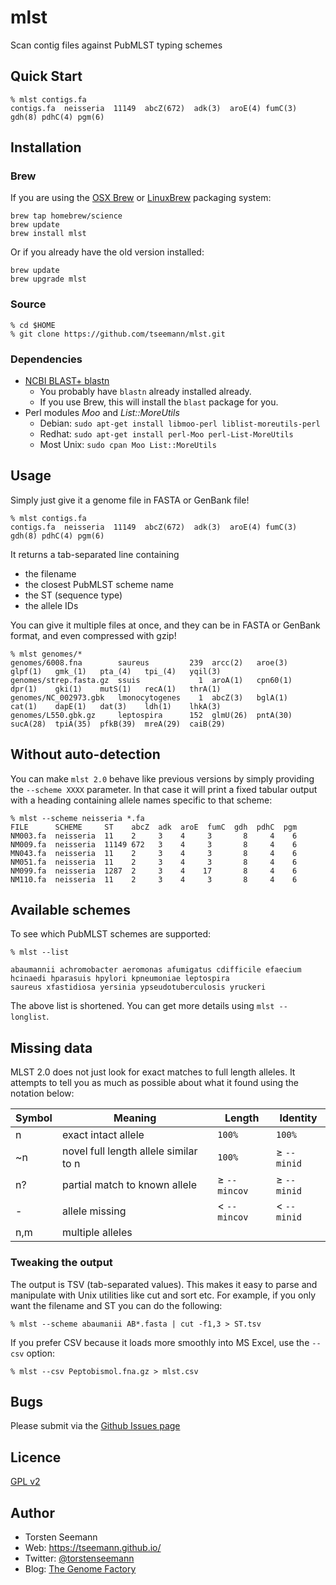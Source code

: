 # mlst

Scan contig files against PubMLST typing schemes

## Quick Start

    % mlst contigs.fa
    contigs.fa  neisseria  11149  abcZ(672)  adk(3)  aroE(4) fumC(3) gdh(8) pdhC(4) pgm(6)

## Installation

### Brew
If you are using the [OSX Brew](http://brew.sh/) or [LinuxBrew](http://brew.sh/linuxbrew/) packaging system:

    brew tap homebrew/science
    brew update
    brew install mlst

Or if you already have the old version installed:

    brew update
    brew upgrade mlst

### Source

    % cd $HOME
    % git clone https://github.com/tseemann/mlst.git
    
### Dependencies

* [NCBI BLAST+ blastn](https://www.ncbi.nlm.nih.gov/books/NBK279671/) 
  * You probably have `blastn` already installed already.
  * If you use Brew, this will install the `blast` package for you.
* Perl modules *Moo* and *List::MoreUtils*
  * Debian: `sudo apt-get install libmoo-perl liblist-moreutils-perl`
  * Redhat: `sudo apt-get install perl-Moo perl-List-MoreUtils`
  * Most Unix: `sudo cpan Moo List::MoreUtils`

## Usage

Simply just give it a genome file in FASTA or GenBank file!

    % mlst contigs.fa
    contigs.fa  neisseria  11149  abcZ(672)  adk(3)  aroE(4) fumC(3) gdh(8) pdhC(4) pgm(6)

It returns a tab-separated line containing
* the filename
* the closest PubMLST scheme name
* the ST (sequence type)
* the allele IDs

You can give it multiple files at once, and they can be in FASTA or GenBank format, and even compressed with gzip!

    % mlst genomes/*
    genomes/6008.fna        saureus         239  arcc(2)   aroe(3)   glpf(1)   gmk_(1)   pta_(4)   tpi_(4)   yqil(3)
    genomes/strep.fasta.gz  ssuis             1  aroA(1)   cpn60(1)  dpr(1)    gki(1)    mutS(1)   recA(1)   thrA(1)
    genomes/NC_002973.gbk   lmonocytogenes    1  abcZ(3)   bglA(1)   cat(1)    dapE(1)   dat(3)    ldh(1)    lhkA(3)
    genomes/L550.gbk.gz     leptospira      152  glmU(26)  pntA(30)  sucA(28)  tpiA(35)  pfkB(39)  mreA(29)  caiB(29)

## Without auto-detection

You can make `mlst 2.0` behave like previous versions by simply providing the `--scheme XXXX` parameter. In that case
it will print a fixed tabular output with a heading containing allele names specific to that scheme:

    % mlst --scheme neisseria *.fa
    FILE      SCHEME     ST    abcZ  adk  aroE  fumC  gdh  pdhC  pgm
    NM003.fa  neisseria  11    2     3    4     3       8     4    6
    NM009.fa  neisseria  11149 672   3    4     3       8     4    6
    MN043.fa  neisseria  11    2     3    4     3       8     4    6
    NM051.fa  neisseria  11    2     3    4     3       8     4    6
    NM099.fa  neisseria  1287  2     3    4    17       8     4    6
    NM110.fa  neisseria  11    2     3    4     3       8     4    6

## Available schemes

To see which PubMLST schemes are supported:

    % mlst --list
    
    abaumannii achromobacter aeromonas afumigatus cdifficile efaecium
    hcinaedi hparasuis hpylori kpneumoniae leptospira
    saureus xfastidiosa	yersinia ypseudotuberculosis yruckeri

The above list is shortened. You can get more details using `mlst --longlist`.

## Missing data

MLST 2.0 does not just look for exact matches to full length alleles. 
It attempts to tell you as much as possible about what it found using the
notation below:

Symbol | Meaning | Length | Identity
--- | --- | --- | ---
n   | exact intact allele                   | `100%`          | `100%`
~n  | novel full length allele similar to n | `100%`          | &ge; `--minid`
n?  | partial match to known allele         | &ge; `--mincov` | &ge; `--minid`
 -  | allele missing                        | &lt; `--mincov` | &lt; `--minid`
n,m | multiple alleles                      |                 |

### Tweaking the output

The output is TSV (tab-separated values). This makes it easy to parse 
and manipulate with Unix utilities like cut and sort etc. For example, 
if you only want the filename and ST you can do the following:

    % mlst --scheme abaumanii AB*.fasta | cut -f1,3 > ST.tsv
    
If you prefer CSV because it loads more smoothly into MS Excel, use the `--csv` option:

    % mlst --csv Peptobismol.fna.gz > mlst.csv

## Bugs

Please submit via the [Github Issues page](https://github.com/tseemann/mlst/issues)

## Licence

[GPL v2](https://raw.githubusercontent.com/tseemann/mlst/master/LICENSE)

## Author

* Torsten Seemann
* Web: https://tseemann.github.io/
* Twitter: [@torstenseemann](https://twitter.com/torstenseemann)
* Blog: [The Genome Factory](https://thegenomefactory.blogspot.com/)


